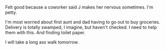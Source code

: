 Felt good because a coworker said J makes her nervous sometimes. I'm petty.

I'm most worried about first aunt and dad having to go out to buy groceries. Delivery is totally swamped, I imagine, but haven't checked. I need to help them with this. And finding toilet paper.

I will take a long ass walk tomorrow.
